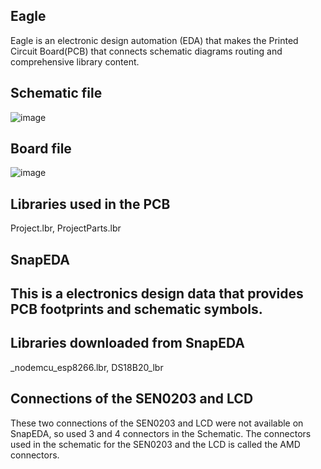 ## Eagle 
Eagle is an electronic design automation (EDA) that makes the Printed Circuit Board(PCB) that connects schematic diagrams routing and comprehensive library content.

## Schematic file 

![image](https://github.com/MMemon2003/HealthProject2024/assets/146339735/4ec3e7d6-1d03-4f78-bd19-e8e99ab38af2)

## Board file 
![image](https://github.com/MMemon2003/HealthProject2024/assets/146339735/40efdbb5-52db-4307-967d-db1809284f0e)

## Libraries used in the PCB 
Project.lbr,
ProjectParts.lbr
## SnapEDA
## This is a electronics design data that provides PCB footprints and schematic symbols.
## Libraries downloaded from SnapEDA
_nodemcu_esp8266.lbr,
DS18B20_lbr

## Connections of the SEN0203 and LCD 
These two connections of the SEN0203 and LCD were not available on SnapEDA, so used 3 and 4 connectors in the Schematic. 
The connectors used in the schematic for the SEN0203 and the LCD is called the AMD connectors. 





